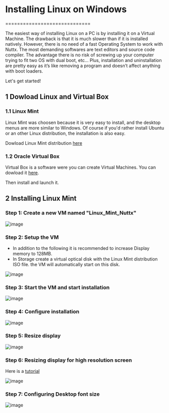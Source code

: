 # Installing Linux on Windows
=============================

The easiest way of installing Linux on a PC is by installing it on a Virtual Machine. The drawback is that it is much slower than if it is installed natively. However, there is no need of a fast Operating System to work with Nuttx. The most demanding softwares are text editors and source code compiler. The advantage there is no risk of screwing up your computer trying to fit two OS with dual boot, etc... Plus, installation and uninstallation are pretty easy as it’s like removing a program and doesn’t affect anything with boot loaders.

Let's get started!

## 1 Dowload Linux and Virtual Box

### 1.1 Linux Mint

Linux Mint was choosen because it is very easy to install, and the desktop menus are more similar to Windows. Of course if you'd rather install  Ubuntu or an other Linux distribution, the installation is also easy.

Dowload Linux Mint distribution [here](https://linuxmint.com/download.php)

### 1.2 Oracle Virtual Box

Virtual Box is a software were you can create Virtual Machines. You can dowload it [here](https://www.virtualbox.org/wiki/Downloads).

Then install and launch it.



## 2 Installing Linux Mint

### Step 1: Create a new VM named "Linux_Mint_Nuttx"

![image](https://user-images.githubusercontent.com/5957713/55198541-b0958f00-51b6-11e9-8765-8913c787010e.png)

### Step 2: Setup the VM

- In addition to the following it is recommended to increase Display memory to 128MB.
- In Storage create a virtual optical disk with the Linux Mint distribution ISO file. the VM will automatically start on this disk.

![image](https://user-images.githubusercontent.com/5957713/55198580-d458d500-51b6-11e9-9df3-a4e5a821927e.png)

### Step 3: Start the VM and start installation

![image](https://user-images.githubusercontent.com/5957713/55198610-f3576700-51b6-11e9-88e7-a14df8ffc8ba.png)

### Step 4: Configure installation

![image](https://user-images.githubusercontent.com/5957713/55198647-20a41500-51b7-11e9-9789-bfc81cb07898.png)

### Step 5: Resize display

![image](https://user-images.githubusercontent.com/5957713/55198676-45988800-51b7-11e9-8775-d4cb9e27a26e.png)

### Step 6: Resizing display for high resolution screen

Here is a [tutorial](https://community.linuxmint.com/tutorial/view/877)

![image](https://user-images.githubusercontent.com/5957713/55198895-2d753880-51b8-11e9-8fe7-7c7727165ae4.png)

### Step 7: Configuring Desktop font size

![image](https://user-images.githubusercontent.com/5957713/55198941-58f82300-51b8-11e9-8234-119c2efdd8b0.png)
